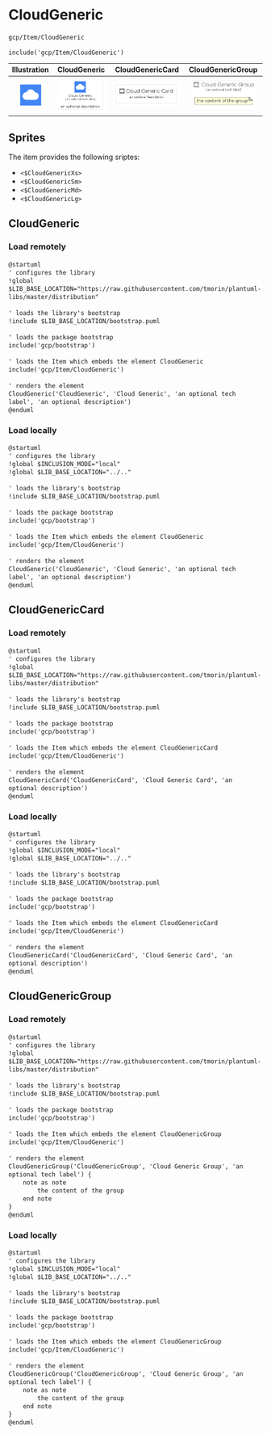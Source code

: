 # CloudGeneric


```text
gcp/Item/CloudGeneric
```

```text
include('gcp/Item/CloudGeneric')
```



| Illustration | CloudGeneric | CloudGenericCard | CloudGenericGroup |
| :---: | :---: | :---: | :---: |
| ![illustration for Illustration](../../gcp/Item/CloudGeneric.png) | ![illustration for CloudGeneric](../../gcp/Item/CloudGeneric.Local.png) | ![illustration for CloudGenericCard](../../gcp/Item/CloudGenericCard.Local.png) | ![illustration for CloudGenericGroup](../../gcp/Item/CloudGenericGroup.Local.png) |



## Sprites
The item provides the following sriptes:

- `<$CloudGenericXs>`
- `<$CloudGenericSm>`
- `<$CloudGenericMd>`
- `<$CloudGenericLg>`





## CloudGeneric

### Load remotely
```plantuml
@startuml
' configures the library
!global $LIB_BASE_LOCATION="https://raw.githubusercontent.com/tmorin/plantuml-libs/master/distribution"

' loads the library's bootstrap
!include $LIB_BASE_LOCATION/bootstrap.puml

' loads the package bootstrap
include('gcp/bootstrap')

' loads the Item which embeds the element CloudGeneric
include('gcp/Item/CloudGeneric')

' renders the element
CloudGeneric('CloudGeneric', 'Cloud Generic', 'an optional tech label', 'an optional description')
@enduml
```

### Load locally
```plantuml
@startuml
' configures the library
!global $INCLUSION_MODE="local"
!global $LIB_BASE_LOCATION="../.."

' loads the library's bootstrap
!include $LIB_BASE_LOCATION/bootstrap.puml

' loads the package bootstrap
include('gcp/bootstrap')

' loads the Item which embeds the element CloudGeneric
include('gcp/Item/CloudGeneric')

' renders the element
CloudGeneric('CloudGeneric', 'Cloud Generic', 'an optional tech label', 'an optional description')
@enduml
```

## CloudGenericCard

### Load remotely
```plantuml
@startuml
' configures the library
!global $LIB_BASE_LOCATION="https://raw.githubusercontent.com/tmorin/plantuml-libs/master/distribution"

' loads the library's bootstrap
!include $LIB_BASE_LOCATION/bootstrap.puml

' loads the package bootstrap
include('gcp/bootstrap')

' loads the Item which embeds the element CloudGenericCard
include('gcp/Item/CloudGeneric')

' renders the element
CloudGenericCard('CloudGenericCard', 'Cloud Generic Card', 'an optional description')
@enduml
```

### Load locally
```plantuml
@startuml
' configures the library
!global $INCLUSION_MODE="local"
!global $LIB_BASE_LOCATION="../.."

' loads the library's bootstrap
!include $LIB_BASE_LOCATION/bootstrap.puml

' loads the package bootstrap
include('gcp/bootstrap')

' loads the Item which embeds the element CloudGenericCard
include('gcp/Item/CloudGeneric')

' renders the element
CloudGenericCard('CloudGenericCard', 'Cloud Generic Card', 'an optional description')
@enduml
```

## CloudGenericGroup

### Load remotely
```plantuml
@startuml
' configures the library
!global $LIB_BASE_LOCATION="https://raw.githubusercontent.com/tmorin/plantuml-libs/master/distribution"

' loads the library's bootstrap
!include $LIB_BASE_LOCATION/bootstrap.puml

' loads the package bootstrap
include('gcp/bootstrap')

' loads the Item which embeds the element CloudGenericGroup
include('gcp/Item/CloudGeneric')

' renders the element
CloudGenericGroup('CloudGenericGroup', 'Cloud Generic Group', 'an optional tech label') {
    note as note
        the content of the group
    end note
}
@enduml
```

### Load locally
```plantuml
@startuml
' configures the library
!global $INCLUSION_MODE="local"
!global $LIB_BASE_LOCATION="../.."

' loads the library's bootstrap
!include $LIB_BASE_LOCATION/bootstrap.puml

' loads the package bootstrap
include('gcp/bootstrap')

' loads the Item which embeds the element CloudGenericGroup
include('gcp/Item/CloudGeneric')

' renders the element
CloudGenericGroup('CloudGenericGroup', 'Cloud Generic Group', 'an optional tech label') {
    note as note
        the content of the group
    end note
}
@enduml
```

